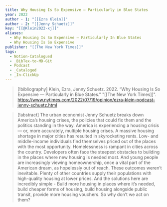 ```yaml
---
title: Why Housing Is So Expensive — Particularly in Blue States
year: 2022
author - 1: "[[Ezra Klein]]"
author - 2: "[[Jenny Schuetz]]"
key: "[[@Klein2022-xj]]"
aliases:
  - Why Housing Is So Expensive — Particularly In Blue States
  - Why Housing Is So Expensive
publisher: "[[The New York Times]]"
tags:
  - Notion-Catalogued
  - _BibTex-to-MD-Git
  - Podcast
  - _Cataloged
  - _In-ClickUp
---
```


> [!bibliography]
> Klein, Ezra, Jenny Schuetz. 2022. “Why Housing Is So Expensive — Particularly in Blue States.” "[[The New York Times]]". https://www.nytimes.com/2022/07/19/opinion/ezra-klein-podcast-jenny-schuetz.html

> [!abstract]
> The urban economist Jenny Schuetz breaks down America’s housing crises, the policies that could fix them and the politics standing in the way. America is experiencing a housing crisis — or, more accurately, multiple housing crises. A massive housing shortage in major cities has resulted in skyrocketing rents. Low- and middle-income individuals find themselves priced out of the places with the most opportunity. Homelessness is rampant in cities across the country. Developers often face the steepest obstacles to building in the places where new housing is needed most. And young people are increasingly viewing homeownership, once a vital part of the American dream, as hopelessly out of reach. These outcomes weren’t inevitable. Plenty of other countries supply their populations with high-quality housing at lower prices. And the solutions here are incredibly simple -  Build more housing in places where it’s needed, build cheaper forms of housing, build housing alongside public transit, provide more housing vouchers. So why don’t we act on them?